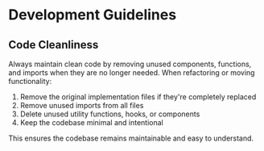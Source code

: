 # Development Guidelines

## Code Cleanliness

Always maintain clean code by removing unused components, functions, and imports when they are no longer needed. When refactoring or moving functionality:

1. Remove the original implementation files if they're completely replaced
2. Remove unused imports from all files
3. Delete unused utility functions, hooks, or components
4. Keep the codebase minimal and intentional

This ensures the codebase remains maintainable and easy to understand.
